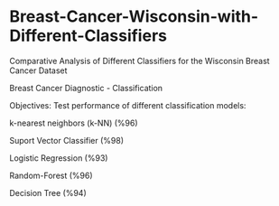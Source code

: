 # Breast-Cancer-Wisconsin-with-Different-Classifiers
Comparative Analysis of Different Classifiers for the Wisconsin Breast Cancer Dataset

Breast Cancer Diagnostic - Classification

Objectives:
 Test performance of different classification models:

k-nearest neighbors (k-NN) (%96)

Suport Vector Classifier   (%98)

Logistic Regression        (%93)

Random-Forest              (%96)

Decision Tree              (%94)
